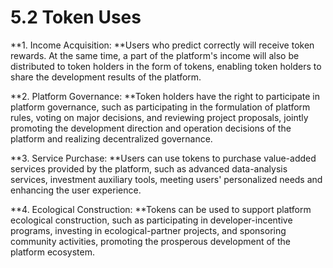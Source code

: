 # 5.2 Token Uses

**1. Income Acquisition: **Users who predict correctly will receive token rewards. At the same time, a part of the platform's income will also be distributed to token holders in the form of tokens, enabling token holders to share the development results of the platform.

**2. Platform Governance: **Token holders have the right to participate in platform governance, such as participating in the formulation of platform rules, voting on major decisions, and reviewing project proposals, jointly promoting the development direction and operation decisions of the platform and realizing decentralized governance.

**3. Service Purchase: **Users can use tokens to purchase value-added services provided by the platform, such as advanced data-analysis services, investment auxiliary tools, meeting users' personalized needs and enhancing the user experience.

**4. Ecological Construction: **Tokens can be used to support platform ecological construction, such as participating in developer-incentive programs, investing in ecological-partner projects, and sponsoring community activities, promoting the prosperous development of the platform ecosystem.

